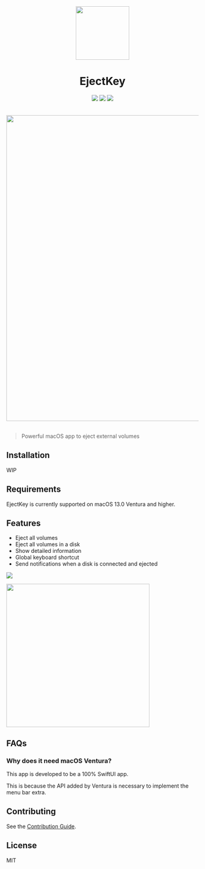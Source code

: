 <div align="center">
  <img width="140" height="140" src="https://user-images.githubusercontent.com/64204135/183348062-85958996-9c84-4795-87ca-665e4bef53a5.png">
  <h1>EjectKey</h1>
  <img src="https://img.shields.io/github/v/release/fus1ondev/EjectKey">
  <img src="https://img.shields.io/badge/made%20with-Swift%20UI-F05138?logo=Swift">
  <img src="https://img.shields.io/github/license/fus1ondev/EjectKey">
  <br>
  <br>
  <br>
  <img width="800" src="https://user-images.githubusercontent.com/64204135/199971374-9e3f5fa1-5657-4b08-b055-b0e7da7ff496.png">
  <br>
  <br>
</div>

> Powerful macOS app to eject external volumes

## Installation

WIP

## Requirements

EjectKey is currently supported on macOS 13.0 Ventura and higher.

## Features

- Eject all volumes
- Eject all volumes in a disk
- Show detailed information
- Global keyboard shortcut
- Send notifications when a disk is connected and ejected

![](https://user-images.githubusercontent.com/64204135/199972203-4d340156-d0da-4635-99fe-d9ab25443347.png)

<img width="375" src="https://user-images.githubusercontent.com/64204135/199977122-cdf5f3a4-4588-43f1-a35e-b4abd799c0fe.png">

## FAQs

### Why does it need macOS Ventura?

This app is developed to be a 100% SwiftUI app.

This is because the API added by Ventura is necessary to implement the menu bar extra.

## Contributing

See the [Contribution Guide](./CONTRIBUTING.md).

## License

MIT